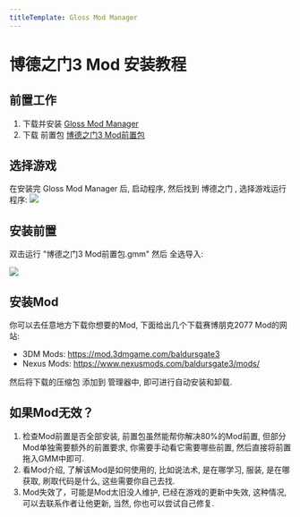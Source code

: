 ```yaml
---
titleTemplate: Gloss Mod Manager
---
```


# 博德之门3 Mod 安装教程

## 前置工作

1. 下载并安装 [Gloss Mod Manager](https://mod.3dmgame.com/mod/197445)
2. 下载 前置包 [博德之门3 Mod前置包](https://cloud.aoe.top/s/KrRfO)

## 选择游戏

在安装完 Gloss Mod Manager 后, 启动程序, 然后找到 博德之门 , 选择游戏运行程序:
![](https://mod.3dmgame.com/static/upload/mod/202401/MOD65a8b8155ef6e.png@webp)


## 安装前置

双击运行 "博德之门3 Mod前置包.gmm" 然后 全选导入:

![](https://mod.3dmgame.com/static/upload/mod/202401/MOD65a8c1fc13645.png@webp)


## 安装Mod

你可以去任意地方下载你想要的Mod, 下面给出几个下载赛博朋克2077 Mod的网站:

- 3DM Mods: https://mod.3dmgame.com/baldursgate3
- Nexus Mods: https://www.nexusmods.com/baldursgate3/mods/

然后将下载的压缩包 添加到 管理器中, 即可进行自动安装和卸载.

## 如果Mod无效？

1. 检查Mod前置是否全部安装, 前置包虽然能帮你解决80%的Mod前置, 但部分Mod单独需要额外的前置要求, 你需要手动看它需要哪些前置, 然后直接将前置拖入GMM中即可. 
2. 看Mod介绍, 了解该Mod是如何使用的, 比如说法术, 是在哪学习, 服装, 是在哪获取, 刷取代码是什么, 这些需要你自己去找. 
3. Mod失效了，可能是Mod太旧没人维护, 已经在游戏的更新中失效, 这种情况, 可以去联系作者让他更新, 当然, 你也可以尝试自己修复. 


